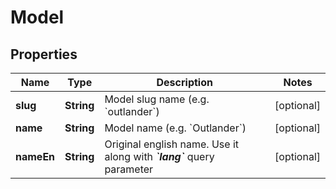 
# Model

## Properties
Name | Type | Description | Notes
------------ | ------------- | ------------- | -------------
**slug** | **String** | Model slug name (e.g. &#x60;outlander&#x60;) |  [optional]
**name** | **String** | Model name (e.g. &#x60;Outlander&#x60;) |  [optional]
**nameEn** | **String** |  Original english name. Use it along with _**&#x60;lang&#x60;**_ query parameter   |  [optional]



